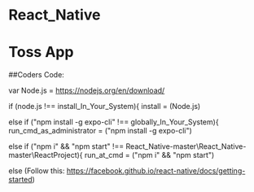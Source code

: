 # React_Native
# Toss App


##Coders Code:

var Node.js = https://nodejs.org/en/download/

if (node.js !== install_In_Your_System){
            install = (Node.js)
            
else if ("npm install -g expo-cli" !== globally_In_Your_System){
            run_cmd_as_administrator =  ("npm install -g expo-cli")

else if ("npm i" && "npm start" !== React_Native-master\React_Native-master\ReactProject){
            run_at_cmd =  ("npm i" && "npm start")
      
else (Follow this: https://facebook.github.io/react-native/docs/getting-started)
